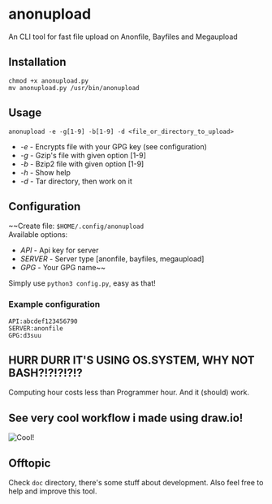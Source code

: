 # anonupload
An CLI tool for fast file upload on Anonfile, Bayfiles and Megaupload

## Installation
`chmod +x anonupload.py`<br />
`mv anonupload.py /usr/bin/anonupload`

## Usage
`anonupload -e -g[1-9] -b[1-9] -d <file_or_directory_to_upload>`<br />
 - _-e_   - Encrypts file with your GPG key (see configuration)
 - _-g_   - Gzip's file with given option [1-9]
 - _-b_   - Bzip2 file with given option [1-9]
 - _-h_   - Show help
 - _-d_   - Tar directory, then work on it
 
## Configuration
~~Create file: `$HOME/.config/anonupload`<br />
Available options:<br />
 - _API_ - Api key for server
 - _SERVER_ - Server type [anonfile, bayfiles, megaupload]
 - _GPG_ - Your GPG name~~
 
 Simply use `python3 config.py`, easy as that!

### Example configuration
`API:abcdef123456790`<br />
`SERVER:anonfile`<br />
`GPG:d3suu`

## HURR DURR IT'S USING OS.SYSTEM, WHY NOT BASH?!?!?!?!?
Computing hour costs less than Programmer hour. And it (should) work.

## See very cool workflow i made using draw.io!
![Cool!](https://raw.githubusercontent.com/d3suu/anonupload/dev/doc/Anonupload%20workflow.png)

## Offtopic
Check `doc` directory, there's some stuff about development. Also feel free to help and improve this tool.
